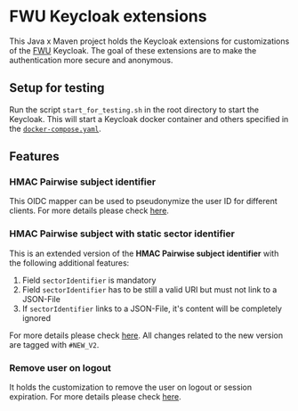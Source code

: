# FWU Keycloak extensions

This Java x Maven project holds the Keycloak extensions for customizations of the [FWU](https://fwu.de/) Keycloak.
The goal of these extensions are to make the authentication more secure and anonymous.

## Setup for testing

Run the script `start_for_testing.sh` in the root directory to start the Keycloak.
This will start a Keycloak docker container and others specified in the [`docker-compose.yaml`](test/docker-compose.yaml).

## Features

### HMAC Pairwise subject identifier

This OIDC mapper can be used to pseudonymize the user ID for different clients. For more details please check [here](./hmac-mapper/README.md).

### HMAC Pairwise subject with static sector identifier

This is an extended version of the **HMAC Pairwise subject identifier** with the following additional features:
1. Field `sectorIdentifier` is mandatory
2. Field `sectorIdentifier` has to be still a valid URI but must not link to a JSON-File
3. If `sectorIdentifier` links to a JSON-File, it's content will be completely ignored

For more details please check [here](./hmac-mapper/README.md).
All changes related to the new version are tagged with `#NEW_V2`.

### Remove user on logout

It holds the customization to remove the user on logout or session expiration. For more details please check [here](./remove-user-on-logout/README.md).
